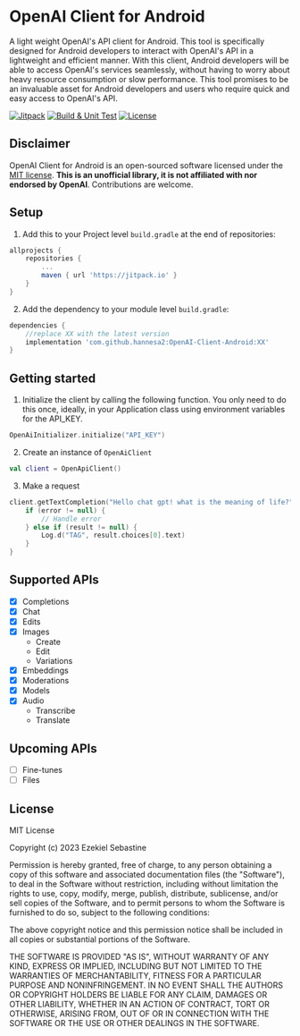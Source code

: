 # OpenAI Client for Android
A light weight OpenAI's API client for Android. This tool is specifically designed for Android developers to interact with OpenAI's API in a lightweight and efficient manner. With this client, Android developers will be able to access OpenAI's services seamlessly, without having to worry about heavy resource consumption or slow performance. This tool promises to be an invaluable asset for Android developers and users who require quick and easy access to OpenAI's API.

[![Jitpack](https://jitpack.io/v/mardillu/OpenAI-Client-Android.svg)](https://jitpack.io/#mardillu/OpenAI-Client-Android)
[![Build & Unit Test](https://github.com/mardillu/OpenAI-Client-Android/actions/workflows/build.yml/badge.svg)](https://github.com/mardillu/OpenAI-Client-Android/actions/workflows/build.yml)
[![License](https://img.shields.io/github/license/Aallam/openai-kotlin?color=yellow)](LICENSE.md)


## Disclaimer
OpenAI Client for Android is an open-sourced software licensed under the [MIT license](https://github.com/mardillu/OpenAI-Client-Android/blob/master/LICENSE).  **This is an unofficial library, it is not affiliated with nor endorsed by OpenAI**. Contributions are welcome.

## Setup
1. Add this to your Project level `build.gradle` at the end of repositories:
~~~groovy
allprojects {
    repositories {
        ...
        maven { url 'https://jitpack.io' }
    }
}
~~~
2. Add the dependency to your module level `build.gradle`:
~~~groovy
dependencies {
    //replace XX with the latest version
    implementation 'com.github.hannesa2:OpenAI-Client-Android:XX'
}
~~~

## Getting started
1. Initialize the client by calling the following function. You only need to do this once, ideally, in your Application class using environment variables for the API_KEY.
~~~kotlin
OpenAiInitializer.initialize("API_KEY")
~~~
2. Create an instance of `OpenAiClient`
```kotlin
val client = OpenApiClient()
```
3. Make a request
```kotlin
client.getTextCompletion("Hello chat gpt! what is the meaning of life?") { result, error ->
    if (error != null) {
        // Handle error
    } else if (result != null) {
        Log.d("TAG", result.choices[0].text)
    }
}
```
## Supported APIs
- [x] Completions
- [x] Chat
- [x] Edits
- [x] Images
  - Create
  - Edit
  - Variations
- [x] Embeddings
- [x] Moderations
- [x] Models
- [x] Audio
  - Transcribe
  - Translate

## Upcoming APIs
- [ ] Fine-tunes
- [ ] Files

## License
MIT License

Copyright (c) 2023 Ezekiel Sebastine

Permission is hereby granted, free of charge, to any person obtaining a copy
of this software and associated documentation files (the "Software"), to deal
in the Software without restriction, including without limitation the rights
to use, copy, modify, merge, publish, distribute, sublicense, and/or sell
copies of the Software, and to permit persons to whom the Software is
furnished to do so, subject to the following conditions:

The above copyright notice and this permission notice shall be included in all
copies or substantial portions of the Software.

THE SOFTWARE IS PROVIDED "AS IS", WITHOUT WARRANTY OF ANY KIND, EXPRESS OR
IMPLIED, INCLUDING BUT NOT LIMITED TO THE WARRANTIES OF MERCHANTABILITY,
FITNESS FOR A PARTICULAR PURPOSE AND NONINFRINGEMENT. IN NO EVENT SHALL THE
AUTHORS OR COPYRIGHT HOLDERS BE LIABLE FOR ANY CLAIM, DAMAGES OR OTHER
LIABILITY, WHETHER IN AN ACTION OF CONTRACT, TORT OR OTHERWISE, ARISING FROM,
OUT OF OR IN CONNECTION WITH THE SOFTWARE OR THE USE OR OTHER DEALINGS IN THE
SOFTWARE.
